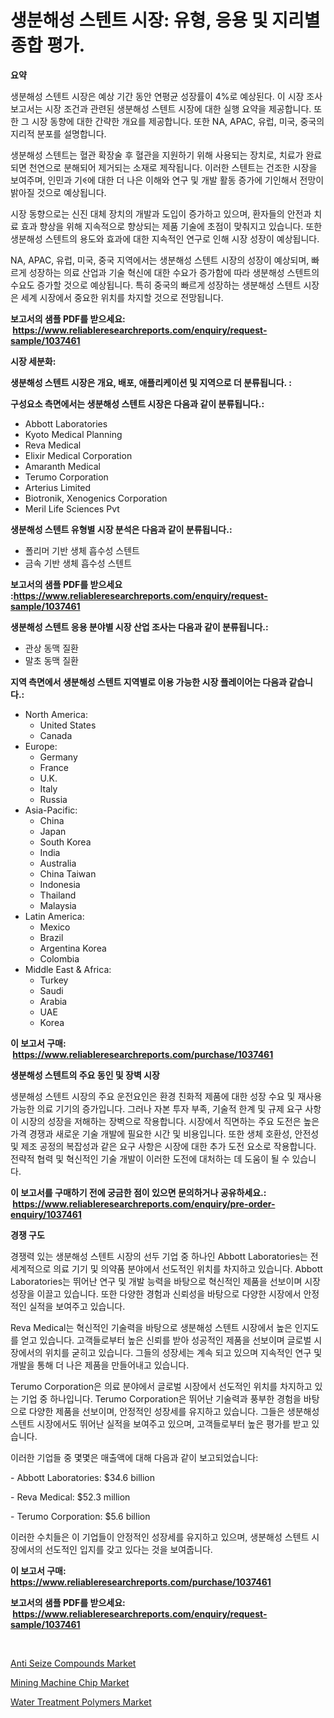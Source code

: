 <p><h1>생분해성 스텐트 시장: 유형, 응용 및 지리별 종합 평가.</h1></p><p><strong>요약</strong></p>
<p><p>생분해성 스텐트 시장은 예상 기간 동안 연평균 성장률이 4%로 예상된다. 이 시장 조사 보고서는 시장 조건과 관련된 생분해성 스텐트 시장에 대한 실행 요약을 제공합니다. 또한 그 시장 동향에 대한 간략한 개요를 제공합니다. 또한 NA, APAC, 유럽, 미국, 중국의 지리적 분포를 설명합니다.</p><p>생분해성 스텐트는 혈관 확장술 후 혈관을 지원하기 위해 사용되는 장치로, 치료가 완료되면 천연으로 분해되어 제거되는 소재로 제작됩니다. 이러한 스텐트는 건조한 시장을 보여주며, 인민과 기ꈼ에 대한 더 나은 이해와 연구 및 개발 활동 증가에 기인해서 전망이 밝아질 것으로 예상됩니다.</p><p>시장 동향으로는 신진 대체 장치의 개발과 도입이 증가하고 있으며, 환자들의 안전과 치료 효과 향상을 위해 지속적으로 향상되는 제품 기술에 초점이 맞춰지고 있습니다. 또한 생분해성 스텐트의 용도와 효과에 대한 지속적인 연구로 인해 시장 성장이 예상됩니다.</p><p>NA, APAC, 유럽, 미국, 중국 지역에서는 생분해성 스텐트 시장의 성장이 예상되며, 빠르게 성장하는 의료 산업과 기술 혁신에 대한 수요가 증가함에 따라 생분해성 스텐트의 수요도 증가할 것으로 예상됩니다. 특히 중국의 빠르게 성장하는 생분해성 스텐트 시장은 세계 시장에서 중요한 위치를 차지할 것으로 전망됩니다.</p></p>
<p><strong>보고서의 샘플 PDF를 받으세요: &nbsp;<a href="https://www.reliableresearchreports.com/enquiry/request-sample/1037461">https://www.reliableresearchreports.com/enquiry/request-sample/1037461</a></strong></p>
<p><strong>시장 세분화:</strong></p>
<p><strong> 생분해성 스텐트 시장은 개요, 배포, 애플리케이션 및 지역으로 더 분류됩니다. :</strong></p>
<p><strong>구성요소 측면에서는 생분해성 스텐트 시장은 다음과 같이 분류됩니다.:</strong></p>
<p><ul><li>Abbott Laboratories</li><li>Kyoto Medical Planning</li><li>Reva Medical</li><li>Elixir Medical Corporation</li><li>Amaranth Medical</li><li>Terumo Corporation</li><li>Arterius Limited</li><li>Biotronik, Xenogenics Corporation</li><li>Meril Life Sciences Pvt</li></ul></p>
<p><strong> 생분해성 스텐트 유형별 시장 분석은 다음과 같이 분류됩니다.:</strong></p>
<p><ul><li>폴리머 기반 생체 흡수성 스텐트</li><li>금속 기반 생체 흡수성 스텐트</li></ul></p>
<p><strong>보고서의 샘플 PDF를 받으세요 :<a href="https://www.reliableresearchreports.com/enquiry/request-sample/1037461">https://www.reliableresearchreports.com/enquiry/request-sample/1037461</a></strong></p>
<p><strong> 생분해성 스텐트 응용 분야별 시장 산업 조사는 다음과 같이 분류됩니다.:</strong></p>
<p><ul><li>관상 동맥 질환</li><li>말초 동맥 질환</li></ul></p>
<p><strong>지역 측면에서 생분해성 스텐트 지역별로 이용 가능한 시장 플레이어는 다음과 같습니다.:</strong></p>
<p><ul>
    <li>
        North America:
        <ul>
            <li>United States</li>
            <li>Canada</li>
        </ul>
    </li>
    <li>
        Europe:
        <ul>
            <li>Germany</li>
            <li>France</li>
            <li>U.K.</li>
            <li>Italy</li>
            <li>Russia</li>
        </ul>
    </li>
    <li>
        Asia-Pacific:
        <ul>
            <li>China</li>
            <li>Japan</li>
            <li>South Korea</li>
            <li>India</li>
            <li>Australia</li>
            <li>China Taiwan</li>
            <li>Indonesia</li>
            <li>Thailand</li>
            <li>Malaysia</li>
        </ul>
    </li>
    <li>
        Latin America:
        <ul>
            <li>Mexico</li>
            <li>Brazil</li>
            <li>Argentina Korea</li>
            <li>Colombia</li>
        </ul>
    </li>
    <li>
        Middle East & Africa:
        <ul>
            <li>Turkey</li>
            <li>Saudi</li>
            <li>Arabia</li>
            <li>UAE</li>
            <li>Korea</li>
        </ul>
    </li>
    </ul></p>
<p><strong>이 보고서 구매: &nbsp;<a href="https://www.reliableresearchreports.com/purchase/1037461">https://www.reliableresearchreports.com/purchase/1037461</a></strong></p>
<p><strong>생분해성 스텐트의 주요 동인 및 장벽 시장</strong></p>
<p><p>생분해성 스텐트 시장의 주요 운전요인은 환경 친화적 제품에 대한 성장 수요 및 재사용 가능한 의료 기기의 증가입니다. 그러나 자본 투자 부족, 기술적 한계 및 규제 요구 사항이 시장의 성장을 저해하는 장벽으로 작용합니다. 시장에서 직면하는 주요 도전은 높은 가격 경쟁과 새로운 기술 개발에 필요한 시간 및 비용입니다. 또한 생체 호환성, 안전성 및 제조 공정의 복잡성과 같은 요구 사항은 시장에 대한 추가 도전 요소로 작용합니다. 전략적 협력 및 혁신적인 기술 개발이 이러한 도전에 대처하는 데 도움이 될 수 있습니다.</p></p>
<p><strong>이 보고서를 구매하기 전에 궁금한 점이 있으면 문의하거나 공유하세요.: &nbsp;<a href="https://www.reliableresearchreports.com/enquiry/pre-order-enquiry/1037461">https://www.reliableresearchreports.com/enquiry/pre-order-enquiry/1037461</a></strong></p>
<p><strong>경쟁 구도</strong></p>
<p><p>경쟁력 있는 생분해성 스텐트 시장의 선두 기업 중 하나인 Abbott Laboratories는 전세계적으로 의료 기기 및 의약품 분야에서 선도적인 위치를 차지하고 있습니다. Abbott Laboratories는 뛰어난 연구 및 개발 능력을 바탕으로 혁신적인 제품을 선보이며 시장 성장을 이끌고 있습니다. 또한 다양한 경험과 신뢰성을 바탕으로 다양한 시장에서 안정적인 실적을 보여주고 있습니다. </p><p>Reva Medical는 혁신적인 기술력을 바탕으로 생분해성 스텐트 시장에서 높은 인지도를 얻고 있습니다. 고객들로부터 높은 신뢰를 받아 성공적인 제품을 선보이며 글로벌 시장에서의 위치를 굳히고 있습니다. 그들의 성장세는 계속 되고 있으며 지속적인 연구 및 개발을 통해 더 나은 제품을 만들어내고 있습니다.</p><p>Terumo Corporation은 의료 분야에서 글로벌 시장에서 선도적인 위치를 차지하고 있는 기업 중 하나입니다. Terumo Corporation은 뛰어난 기술력과 풍부한 경험을 바탕으로 다양한 제품을 선보이며, 안정적인 성장세를 유지하고 있습니다. 그들은 생분해성 스텐트 시장에서도 뛰어난 실적을 보여주고 있으며, 고객들로부터 높은 평가를 받고 있습니다.</p><p>이러한 기업들 중 몇몇은 매출액에 대해 다음과 같이 보고되었습니다:</p><p>- Abbott Laboratories: $34.6 billion</p><p>- Reva Medical: $52.3 million</p><p>- Terumo Corporation: $5.6 billion</p><p>이러한 수치들은 이 기업들이 안정적인 성장세를 유지하고 있으며, 생분해성 스텐트 시장에서의 선도적인 입지를 갖고 있다는 것을 보여줍니다.</p></p>
<p><strong>이 보고서 구매: &nbsp; <a href="https://www.reliableresearchreports.com/purchase/1037461">https://www.reliableresearchreports.com/purchase/1037461</a></strong></p>
<p><strong>보고서의 샘플 PDF를 받으세요: &nbsp;<a href="https://www.reliableresearchreports.com/enquiry/request-sample/1037461">https://www.reliableresearchreports.com/enquiry/request-sample/1037461</a></strong><strong></strong></p>
<p>&nbsp;</p>
<p><p><a href="https://cautious-neon-760.notion.site/Anti-Seize-Compounds-Market-Research-Report-Provides-Critical-Insights-that-can-help-Shape-Business--d0b366caba9d44c092ef29b3ad0fb690">Anti Seize Compounds Market</a></p><p><a href="https://github.com/singletonthaxterkelliehr2df/Market-Research-Report-List-1/blob/main/mining-machine-chip-market.md">Mining Machine Chip Market</a></p><p><a href="https://frill-swim-3cd.notion.site/Water-Treatment-Polymers-Market-Dynamics-2024-2031-Also-about-Its-Market-Trends-Projections-and-O-567d4f5faeb74846b501a0fcd0bf5d35">Water Treatment Polymers Market</a></p></p>